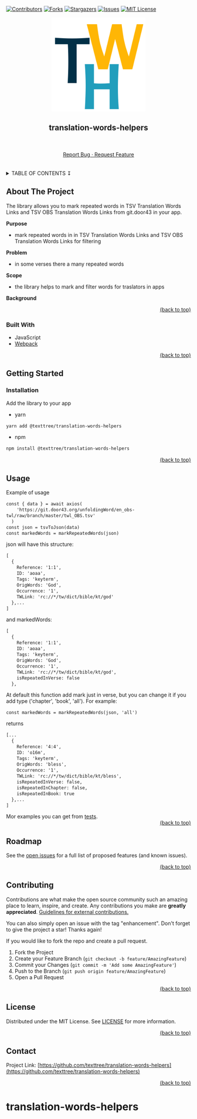 <div id="top"></div>

[![Contributors](https://img.shields.io/github/contributors/texttree/translation-words-helpers.svg?style=for-the-badge)](https://github.com/texttree/translation-words-helpers/graphs/contributors)
[![Forks](https://img.shields.io/github/forks/texttree/translation-words-helpers.svg?style=for-the-badge)](https://github.com/texttree/translation-words-helpers/network/members)
[![Stargazers](https://img.shields.io/github/stars/texttree/translation-words-helpers.svg?style=for-the-badge)](https://github.com/texttree/translation-words-helpers/stargazers)
[![Issues](https://img.shields.io/github/issues/texttree/translation-words-helpers.svg?style=for-the-badge)](https://github.com/texttree/translation-words-helpers/issues)
[![MIT License](https://img.shields.io/github/license/texttree/translation-words-helpers.svg?style=for-the-badge)](https://github.com/texttree/translation-words-helpers/blob/master/LICENSE)

<div align="center">
  <a href="https://github.com/texttree/translation-words-helpers">
    <img src="images/logo.png" alt="Logo" width="256" height="256">
  </a>
</div>

<h2><div align="center">translation-words-helpers</div></h2>
<br />

<br />
<center>
  <a href="https://github.com/texttree/translation-words-helpers/issues">Report Bug · </a>
  <a href="https://github.com/texttree/translation-words-helpers/issues">Request Feature</a>
</center>

<br />
<br />
<details>
  <summary>TABLE OF CONTENTS ↧</summary>
  <ul>
    <li>
      <a href="#about-the-project">About The Project</a>
      <ul>
        <li><a href="#built-with">Built With</a></li>
      </ul>
    </li>
    <li>
      <a href="#getting-started">Getting Started</a>
      <ul>
        <li><a href="#installation">Installation</a></li>
      </ul>
    </li>
    <li><a href="#usage">Usage</a></li>
    <li><a href="#roadmap">Roadmap</a></li>
    <li><a href="#contributing">Contributing</a></li>
    <li><a href="#license">License</a></li>
    <li><a href="#contact">Contact</a></li>
  </ul>
</details>

<!-- ABOUT THE PROJECT -->

## About The Project

The library allows you to mark repeated words in TSV Translation Words Links and TSV OBS Translation Words Links from git.door43 in your app.

**Purpose**
- mark repeated words in in TSV Translation Words Links and TSV OBS Translation Words Links for filtering

**Problem**
- in some verses there a many repeated words

**Scope**
- the library helps to mark and filter words for traslators in apps

**Background**


<a style="text-align: right; display: block" href="#top">(back to top)</a>

### Built With

- JavaScript
- [Webpack](https://webpack.js.org/)

<a style="text-align: right; display: block" href="#top">(back to top)</a>

<!-- GETTING STARTED -->

## Getting Started

### Installation

Add the library to your app

- yarn

```bash
yarn add @texttree/translation-words-helpers
```

- npm

```bash
npm install @texttree/translation-words-helpers
```

<a style="text-align: right; display: block" href="#top">(back to top)</a>

<!-- USAGE EXAMPLES -->

## Usage

Example of usage

```
const { data } = await axios(
    'https://git.door43.org/unfoldingWord/en_obs-twl/raw/branch/master/twl_OBS.tsv'
  )
const json = tsvToJson(data)
const markedWords = markRepeatedWords(json)
```
json will have this structure:

```
[
  {
    Reference: '1:1',
    ID: 'aoaa',
    Tags: 'keyterm',
    OrigWords: 'God',
    Occurrence: '1',
    TWLink: 'rc://*/tw/dict/bible/kt/god'
  },...
]
```
and markedWords:

```
[
  {
    Reference: '1:1',
    ID: 'aoaa',
    Tags: 'keyterm',
    OrigWords: 'God',
    Occurrence: '1',
    TWLink: 'rc://*/tw/dict/bible/kt/god',
    isRepeatedInVerse: false
  },
```
At default this function add mark just in verse, but you can change it if you add type ('chapter', 'book', 'all').
For example:
```
const markedWords = markRepeatedWords(json, 'all')
```
returns
```
[...
  {
    Reference: '4:4',
    ID: 'o16m',
    Tags: 'keyterm',
    OrigWords: 'bless',
    Occurrence: '1',
    TWLink: 'rc://*/tw/dict/bible/kt/bless',
    isRepeatedInVerse: false,
    isRepeatedInChapter: false,
    isRepeatedInBook: true
  },...
]
```
Mor examples you can get from [tests](https://github.com/texttree/translation-words-helpers/tree/master/__tests__).
<a style="text-align: right; display: block" href="#top">(back to top)</a>

<!-- ROADMAP -->

## Roadmap

See the [open issues](https://github.com/texttree/translation-words-helpers/issues) for a full list of proposed features (and known issues).

<a style="text-align: right; display: block" href="#top">(back to top)</a>

<!-- CONTRIBUTING -->

## Contributing

Contributions are what make the open source community such an amazing place to learn, inspire, and create. Any contributions you make are **greatly appreciated**. [Guidelines for external contributions.](https://forum.door43.org)

You can also simply open an issue with the tag "enhancement".
Don't forget to give the project a star! Thanks again!

If you would like to fork the repo and create a pull request.

1. Fork the Project
2. Create your Feature Branch (`git checkout -b feature/AmazingFeature`)
3. Commit your Changes (`git commit -m 'Add some AmazingFeature'`)
4. Push to the Branch (`git push origin feature/AmazingFeature`)
5. Open a Pull Request

<a style="text-align: right; display: block" href="#top">(back to top)</a>

<!-- LICENSE -->

## License

Distributed under the MIT License. See [LICENSE](https://github.com/texttree/translation-words-helpers/blob/master/LICENSE) for more information.

<a style="text-align: right; display: block" href="#top">(back to top)</a>

<!-- CONTACT -->

## Contact

Project Link: [https://github.com/texttree/translation-words-helpers](https://github.com/texttree/translation-words-helpers)

<a style="text-align: right; display: block" href="#top">(back to top)</a>
# translation-words-helpers
